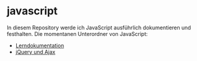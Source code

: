 javascript
==========

In diesem Repository werde ich JavaScript ausführlich dokumentieren und festhalten.
Die momentanen Unterordner von JavaScript:

* [Lerndokumentation](https://github.com/michaelhaenzi/javascript/blob/master/video2brain.md)
* [jQuery und Ajax](https://github.com/michaelhaenzi/javascript/blob/master/jquery.md)
